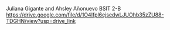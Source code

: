 Juliana Gigante and Ahsley Añonuevo BSIT 2-B
https://drive.google.com/file/d/1O4Ifpl6ejsedwLJUOhb35zZU88-TDGHN/view?usp=drive_link

